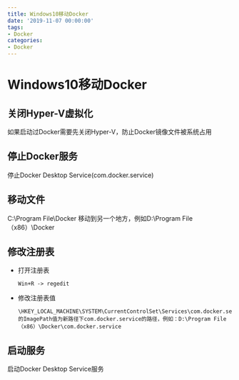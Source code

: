 ```yaml
---
title: Windows10移动Docker
date: '2019-11-07 00:00:00'
tags:
- Docker
categories:
- Docker
---
```

# Windows10移动Docker

## 关闭Hyper-V虚拟化
如果启动过Docker需要先关闭Hyper-V，防止Docker镜像文件被系统占用

## 停止Docker服务
停止Docker Desktop Service(com.docker.service)

## 移动文件
C:\Program File\Docker 移动到另一个地方，例如D:\Program File（x86）\Docker

## 修改注册表
- 打开注册表

  ```shell
  Win+R -> regedit
  ```

- 修改注册表值

  ```
  \HKEY_LOCAL_MACHINE\SYSTEM\CurrentControlSet\Services\com.docker.service
  的ImagePath值为新路径下com.docker.service的路径，例如：D:\Program File（x86）\Docker\com.docker.service
  ```

## 启动服务
启动Docker Desktop Service服务
